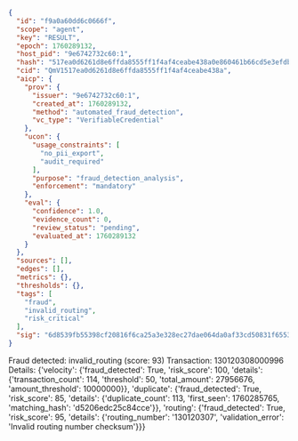 ```json
{
  "id": "f9a0a60dd6c0666f",
  "scope": "agent",
  "key": "RESULT",
  "epoch": 1760289132,
  "host_pid": "9e6742732c60:1",
  "hash": "517ea0d6261d8e6ffda8555ff1f4af4ceabe438a0e860461b66cd5e3efdb84e7",
  "cid": "QmV1517ea0d6261d8e6ffda8555ff1f4af4ceabe438a",
  "aicp": {
    "prov": {
      "issuer": "9e6742732c60:1",
      "created_at": 1760289132,
      "method": "automated_fraud_detection",
      "vc_type": "VerifiableCredential"
    },
    "ucon": {
      "usage_constraints": [
        "no_pii_export",
        "audit_required"
      ],
      "purpose": "fraud_detection_analysis",
      "enforcement": "mandatory"
    },
    "eval": {
      "confidence": 1.0,
      "evidence_count": 0,
      "review_status": "pending",
      "evaluated_at": 1760289132
    }
  },
  "sources": [],
  "edges": [],
  "metrics": {},
  "thresholds": {},
  "tags": [
    "fraud",
    "invalid_routing",
    "risk_critical"
  ],
  "sig": "6d8539fb55398cf20816f6ca25a3e328ec27dae064da0af33cd50831f6553b36"
}
```

Fraud detected: invalid_routing (score: 93)
Transaction: 130120308000996
Details: {'velocity': {'fraud_detected': True, 'risk_score': 100, 'details': {'transaction_count': 114, 'threshold': 50, 'total_amount': 27956676, 'amount_threshold': 10000000}}, 'duplicate': {'fraud_detected': True, 'risk_score': 85, 'details': {'duplicate_count': 113, 'first_seen': 1760285765, 'matching_hash': 'd5206edc25c84cce'}}, 'routing': {'fraud_detected': True, 'risk_score': 95, 'details': {'routing_number': '130120307', 'validation_error': 'Invalid routing number checksum'}}}